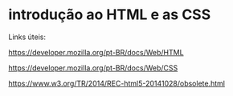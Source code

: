# introdução ao HTML e as CSS

Links úteis:

https://developer.mozilla.org/pt-BR/docs/Web/HTML

https://developer.mozilla.org/pt-BR/docs/Web/CSS

https://www.w3.org/TR/2014/REC-html5-20141028/obsolete.html
